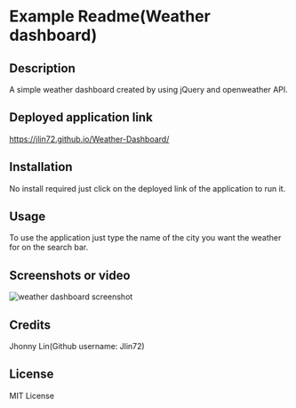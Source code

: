 # Example Readme(Weather dashboard)
## Description 
  A simple weather dashboard created by using jQuery and openweather API.
## Deployed application link
  https://jlin72.github.io/Weather-Dashboard/
## Installation
  No install required just click on the deployed link of the application to run it.
## Usage
  To use the application just type the name of the city you want the weather for on the search bar.
## Screenshots or video
  ![weather dashboard screenshot](https://i.imgur.com/jlrt9lV.png)
  
  
## Credits
  Jhonny Lin(Github username: Jlin72)
## License
  MIT License

